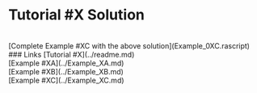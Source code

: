 # Tutorial #X Solution
<br>
[Complete Example #XC with the above solution](Example_0XC.rascript)<br>
### Links
[Tutorial #X](../readme.md)<br>
[Example #XA](../Example_XA.md)<br>
[Example #XB](../Example_XB.md)<br>
[Example #XC](../Example_XC.md)